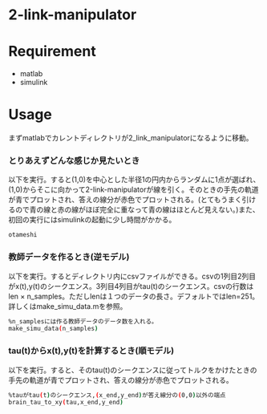 # 2-link-manipulator
 
# Requirement
 
* matlab
* simulink
 
# Usage
まずmatlabでカレントディレクトリが2_link_manipulatorになるように移動。

### とりあえずどんな感じか見たいとき

以下を実行。すると(1,0)を中心とした半径1の円内からランダムに1点が選ばれ、(1,0)からそこに向かって2-link-manipulatorが線を引く。そのときの手先の軌道が青でプロットされ、答えの線分が赤色でプロットされる。(とてもうまく引けるので青の線と赤の線がほぼ完全に重なって青の線はほとんど見えない。)また、初回の実行にはsimulinkの起動に少し時間がかかる。
```bash
otameshi
```

### 教師データを作るとき(逆モデル)

以下を実行。するとディレクトリ内にcsvファイルができる。csvの1列目2列目がx(t),y(t)のシークエンス。3列目4列目がtau(t)のシークエンス。csvの行数はlen × n_samples。ただしlenは１つのデータの長さ。デフォルトではlen=251。詳しくはmake_simu_data.mを参照。
```bash
%n_samplesには作る教師データのデータ数を入れる。
make_simu_data(n_samples)
```

### tau(t)からx(t),y(t)を計算するとき(順モデル)

以下を実行。すると、そのtau(t)のシークエンスに従ってトルクをかけたときの手先の軌道が青でプロットされ、答えの線分が赤色でプロットされる。
```bash
%tauがtau(t)のシークエンス,(x_end,y_end)が答え線分の(0,0)以外の端点
brain_tau_to_xy(tau,x_end,y_end)
```
